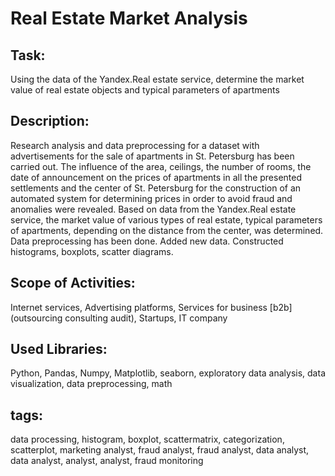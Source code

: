 # Real Estate Market Analysis
## Task:
Using the data of the Yandex.Real estate service, determine the market value of real estate objects and typical parameters of apartments
## Description:
Research analysis and data preprocessing for a dataset with advertisements for the sale of apartments in St. Petersburg has been carried out. The influence of the area, ceilings, the number of rooms, the date of announcement on the prices of apartments in all the presented settlements and the center of St. Petersburg for the construction of an automated system for determining prices in order to avoid fraud and anomalies were revealed. Based on data from the Yandex.Real estate service, the market value of various types of real estate, typical parameters of apartments, depending on the distance from the center, was determined. Data preprocessing has been done. Added new data. Constructed histograms, boxplots, scatter diagrams.
## Scope of Activities:
Internet services, Advertising platforms, Services for business [b2b] (outsourcing consulting audit), Startups, IT company
## Used Libraries:
Python, Pandas, Numpy, Matplotlib, seaborn, exploratory data analysis, data visualization, data preprocessing, math
## tags:
data processing, histogram, boxplot, scattermatrix, categorization, scatterplot, marketing analyst, fraud analyst, fraud analyst, data analyst, data analyst, analyst, analyst, fraud monitoring
